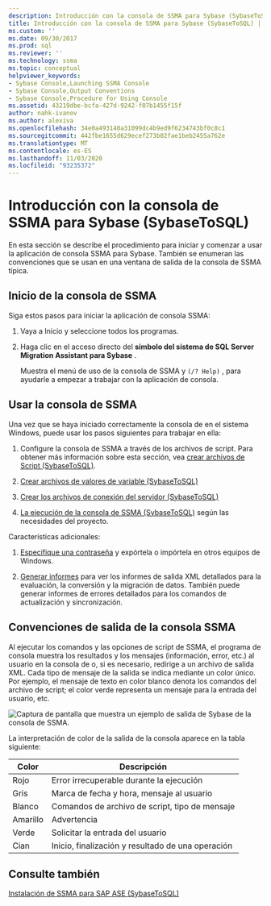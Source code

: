 ```yaml
---
description: Introducción con la consola de SSMA para Sybase (SybaseToSQL)
title: Introducción con la consola de SSMA para Sybase (SybaseToSQL) | Microsoft Docs
ms.custom: ''
ms.date: 09/30/2017
ms.prod: sql
ms.reviewer: ''
ms.technology: ssma
ms.topic: conceptual
helpviewer_keywords:
- Sybase Console,Launching SSMA Console
- Sybase Console,Output Conventions
- Sybase Console,Procedure for Using Console
ms.assetid: 43219dbe-bcfa-427d-9242-f07b1455f15f
author: nahk-ivanov
ms.author: alexiva
ms.openlocfilehash: 34e0a493140a31099dc4b9ed9f6234743bf0c8c1
ms.sourcegitcommit: 442fbe1655d629ecef273b02fae1beb2455a762e
ms.translationtype: MT
ms.contentlocale: es-ES
ms.lasthandoff: 11/03/2020
ms.locfileid: "93235372"
---
```

# <a name="getting-started-with-the-ssma-for-sybase-console-sybasetosql"></a>Introducción con la consola de SSMA para Sybase (SybaseToSQL)
En esta sección se describe el procedimiento para iniciar y comenzar a usar la aplicación de consola SSMA para Sybase. También se enumeran las convenciones que se usan en una ventana de salida de la consola de SSMA típica.  
  
## <a name="launching-the-ssma-console"></a>Inicio de la consola de SSMA  
Siga estos pasos para iniciar la aplicación de consola SSMA:  
  
1.  Vaya a Inicio y seleccione todos los programas.  
  
2.  Haga clic en el acceso directo del **símbolo del sistema de SQL Server Migration Assistant para Sybase** .  
  
    Muestra el menú de uso de la consola de SSMA y `(/? Help)` , para ayudarle a empezar a trabajar con la aplicación de consola.  
  
## <a name="using-the-ssma-console"></a>Usar la consola de SSMA  
Una vez que se haya iniciado correctamente la consola de en el sistema Windows, puede usar los pasos siguientes para trabajar en ella:  
  
1.  Configure la consola de SSMA a través de los archivos de script. Para obtener más información sobre esta sección, vea [crear archivos de Script &#40;SybaseToSQL&#41;](../../ssma/sybase/creating-script-files-sybasetosql.md).  
  
2.  [Crear archivos de valores de variable &#40;SybaseToSQL&#41;](../../ssma/sybase/creating-variable-value-files-sybasetosql.md)  
  
3.  [Crear los archivos de conexión del servidor &#40;SybaseToSQL&#41;](../../ssma/sybase/creating-the-server-connection-files-sybasetosql.md)  
  
4.  [La ejecución de la consola de SSMA &#40;SybaseToSQL&#41;](../../ssma/sybase/executing-the-ssma-console-sybasetosql.md) según las necesidades del proyecto. 
  
Características adicionales:  
  
1.  [Especifique una contraseña](managing-passwords-sybasetosql.md) y expórtela o impórtela en otros equipos de Windows.  
  
2.  [Generar informes](generating-reports-sybasetosql.md) para ver los informes de salida XML detallados para la evaluación, la conversión y la migración de datos. También puede generar informes de errores detallados para los comandos de actualización y sincronización.  
  
## <a name="ssma-console-output-conventions"></a>Convenciones de salida de la consola SSMA  
Al ejecutar los comandos y las opciones de script de SSMA, el programa de consola muestra los resultados y los mensajes (información, error, etc.) al usuario en la consola de o, si es necesario, redirige a un archivo de salida XML. Cada tipo de mensaje de la salida se indica mediante un color único. Por ejemplo, el mensaje de texto en color blanco denota los comandos del archivo de script; el color verde representa un mensaje para la entrada del usuario, etc.  
  
![Captura de pantalla que muestra un ejemplo de salida de Sybase de la consola de SSMA.](../../ssma/sybase/media/ssmaconsoleoutput_sybase.JPG "Salida de la consola SSMA_Sybase")  
  
La interpretación de color de la salida de la consola aparece en la tabla siguiente:  
  
|Color|Descripción|  
|---------|---------------|  
|Rojo|Error irrecuperable durante la ejecución|  
|Gris|Marca de fecha y hora, mensaje al usuario|  
|Blanco|Comandos de archivo de script, tipo de mensaje|  
|Amarillo|Advertencia|  
|Verde|Solicitar la entrada del usuario|  
|Cian|Inicio, finalización y resultado de una operación|  
  
## <a name="see-also"></a>Consulte también  
[Instalación de SSMA para SAP ASE &#40;SybaseToSQL&#41;](../../ssma/sybase/installing-ssma-for-sybase-sybasetosql.md)  
